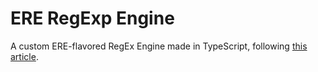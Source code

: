 # ERE RegExp Engine
A custom ERE-flavored RegEx Engine made in TypeScript, following [this article](https://swtch.com/~rsc/regexp/regexp1.html).
